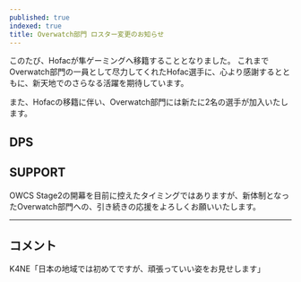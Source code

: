 ```yaml
---
published: true
indexed: true
title: Overwatch部門 ロスター変更のお知らせ
---
```


<script>
	import Member from '$lib/components/news/util/Member.svelte';

	const DPS = [
		{
			name: 'K4NE',
			socials: {
				twitter: 'k4ne_ow',
				youtube: '@OW_k4nE',
				homepage: 'https://chzzk.naver.com'
			}
		}
	];

	const SUPPORTS = [
		{
			name: 'rohan',
			socials: { twitter: 'dian_rohan87823' }
		}
	];
</script>

このたび、Hofacが隼ゲーミングへ移籍することとなりました。
これまでOverwatch部門の一員として尽力してくれたHofac選手に、心より感謝するとともに、新天地でのさらなる活躍を期待しています。

また、Hofacの移籍に伴い、Overwatch部門には新たに2名の選手が加入いたします。

## DPS

<Member members={DPS} />

## SUPPORT

<Member members={SUPPORTS} />

OWCS Stage2の開幕を目前に控えたタイミングではありますが、新体制となったOverwatch部門への、引き続きの応援をよろしくお願いいたします。

---

## コメント

K4NE「日本の地域では初めてですが、頑張っていい姿をお見せします」

<!-- rohan「」 -->

